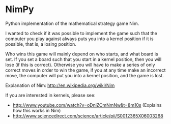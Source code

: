 NimPy
=====

Python implementation of the mathematical strategy game Nim.

I wanted to check if it was possible to implement the game such that the
computer you play against always puts you into a kernel position if it is
possible, that is, a losing position.

Who wins this game will mainly depend on who starts, and what board is set. If
you set a board such that you start in a kernel position, then you will lose (if
this is correct). Otherwise you will have to make a series of only correct moves 
in order to win the game, if you at any time make an incorrect move, the
computer will put you into a kernel position, and the game is lost.

Explanation of Nim: http://en.wikipedia.org/wiki/Nim

If you are interested in kernels, please see:
- http://www.youtube.com/watch?v=oDniZCmNmNw&t=8m10s (Explains how this works in
  Nim)
- http://www.sciencedirect.com/science/article/pii/S0012365X06003268
